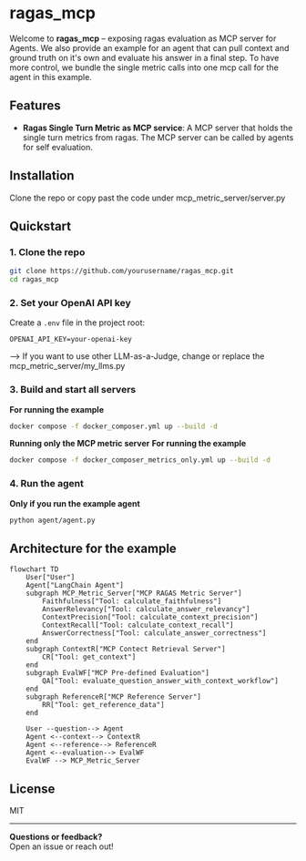 # ragas_mcp

Welcome to **ragas_mcp** – exposing ragas evaluation as MCP server for Agents. We also provide an example for an agent that can pull context and ground truth on it's own and evaluate his answer in a final step. To have more control, we bundle the single metric calls into one mcp call for the agent in this example.

## Features

- **Ragas Single Turn Metric as MCP service**: A MCP server that holds the single turn metrics from ragas. The MCP server can be called by agents for self evaluation. 

## Installation

Clone the repo or copy past the code under mcp_metric_server/server.py

## Quickstart

### 1. Clone the repo

```sh
git clone https://github.com/yourusername/ragas_mcp.git
cd ragas_mcp
```

### 2. Set your OpenAI API key

Create a `.env` file in the project root:

```
OPENAI_API_KEY=your-openai-key
```
--> If you want to use other LLM-as-a-Judge, change or replace the mcp_metric_server/my_llms.py 

### 3. Build and start all servers

**For running the example**
```sh
docker compose -f docker_composer.yml up --build -d
```

**Running only the MCP metric server**
**For running the example**
```sh
docker compose -f docker_composer_metrics_only.yml up --build -d
```

### 4. Run the agent
**Only if you run the example agent**
```sh
python agent/agent.py
```

## Architecture for the example

```mermaid
flowchart TD
    User["User"]
    Agent["LangChain Agent"]
    subgraph MCP_Metric_Server["MCP RAGAS Metric Server"]
        Faithfulness["Tool: calculate_faithfulness"]
        AnswerRelevancy["Tool: calculate_answer_relevancy"]
        ContextPrecision["Tool: calculate_context_precision"]
        ContextRecall["Tool: calculate_context_recall"]
        AnswerCorrectness["Tool: calculate_answer_correctness"]
    end
    subgraph ContextR["MCP Contect Retrieval Server"]
        CR["Tool: get_context"]
    end
    subgraph EvalWF["MCP Pre-defined Evaluation"]
        QA["Tool: evaluate_question_answer_with_context_workflow"]
    end
    subgraph ReferenceR["MCP Reference Server"]
        RR["Tool: get_reference_data"]
    end

    User --question--> Agent
    Agent <--context--> ContextR
    Agent <--reference--> ReferenceR
    Agent <--evaluation--> EvalWF
    EvalWF --> MCP_Metric_Server
```

## License

MIT

---

**Questions or feedback?**  
Open an issue or reach out!